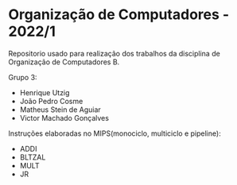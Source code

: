 # Organização de Computadores - 2022/1

Repositorio usado para realização dos trabalhos da disciplina de Organização de Computadores B.

Grupo 3:

+ Henrique Utzig
+ João Pedro Cosme
+ Matheus Stein de Aguiar
+ Victor Machado Gonçalves

Instruções elaboradas no MIPS(monociclo, multiciclo e pipeline):

+ ADDI
+ BLTZAL
+ MULT
+ JR
